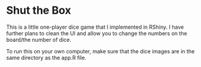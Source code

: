 # Shut the Box

This is a little one-player dice game that I implemented in RShiny. I have further plans to clean the UI and allow you to change the numbers on the board/the number of dice.

To run this on your own computer, make sure that the dice images are in the same directory as the app.R file.
